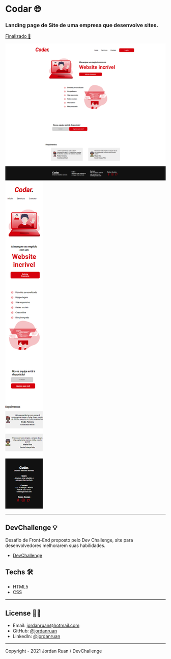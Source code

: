 # Codar 🌐
  ### Landing page de Site de uma empresa que desenvolve sites. 
  <a href="https://jordanruan.github.io/Codar/">Finalizado 🚀</a>

![banner](https://github.com/jordanruan/Codar/blob/master/assets/modelo-desktop.png?raw=true)
![banner](https://github.com/jordanruan/Codar/blob/master/assets/modelo-mobile.png?raw=true)


---
## DevChallenge 💡
Desafio de Front-End proposto pelo Dev Challenge, site para desenvolvedores melhorarem suas habilidades.
- <a href="https://devchallenge.com.br/challenges/5ec9a7fc10e94a38493d3910/details">DevChallenge</a>

## Techs 🛠
- HTML5
- CSS

---

## License 👨‍💻
- Email: jordanruan@hotmail.com 
- GitHub: [@jordanruan](https://github.com/jordanruan)
- LinkedIn: [@jordanruan](https://linkedin.com/in/jordanruan)
---
Copyright - 2021 Jordan Ruan / DevChallenge

